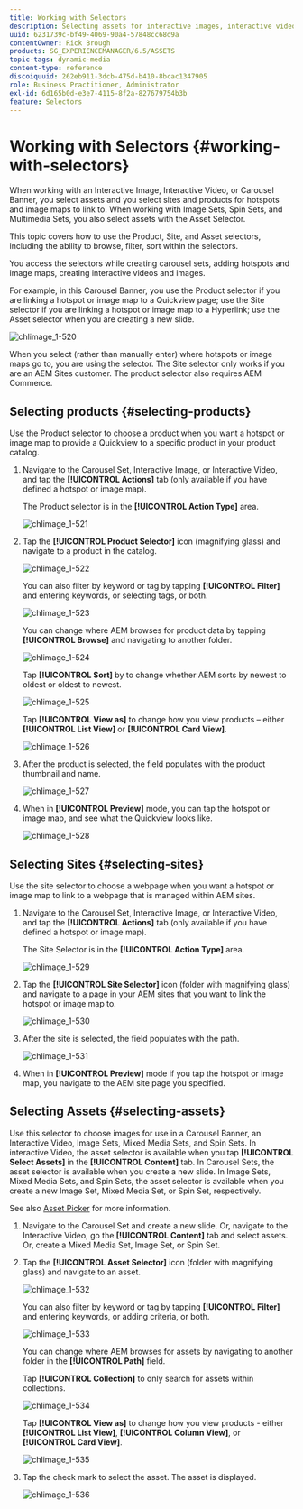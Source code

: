 ```yaml
---
title: Working with Selectors
description: Selecting assets for interactive images, interactive video, and carousel banners
uuid: 6231739c-bf49-4069-90a4-57848cc68d9a
contentOwner: Rick Brough
products: SG_EXPERIENCEMANAGER/6.5/ASSETS
topic-tags: dynamic-media
content-type: reference
discoiquuid: 262eb911-3dcb-475d-b410-8bcac1347905
role: Business Practitioner, Administrator
exl-id: 6d165b0d-e3e7-4115-8f2a-827679754b3b
feature: Selectors
---
```

# Working with Selectors {#working-with-selectors}

When working with an Interactive Image, Interactive Video, or Carousel Banner, you select assets and you select sites and products for hotspots and image maps to link to. When working with Image Sets, Spin Sets, and Multimedia Sets, you also select assets with the Asset Selector.

This topic covers how to use the Product, Site, and Asset selectors, including the ability to browse, filter, sort within the selectors.

You access the selectors while creating carousel sets, adding hotspots and image maps, creating interactive videos and images.

For example, in this Carousel Banner, you use the Product selector if you are linking a hotspot or image map to a Quickview page; use the Site selector if you are linking a hotspot or image map to a Hyperlink; use the Asset selector when you are creating a new slide.

![chlimage_1-520](assets/chlimage_1-520.png)

When you select (rather than manually enter) where hotspots or image maps go to, you are using the selector. The Site selector only works if you are an AEM Sites customer. The product selector also requires AEM Commerce.

## Selecting products {#selecting-products}

Use the Product selector to choose a product when you want a hotspot or image map to provide a Quickview to a specific product in your product catalog.

1. Navigate to the Carousel Set, Interactive Image, or Interactive Video, and tap the **[!UICONTROL Actions]** tab (only available if you have defined a hotspot or image map).

   The Product selector is in the **[!UICONTROL Action Type]** area.

   ![chlimage_1-521](assets/chlimage_1-521.png)

1. Tap the **[!UICONTROL Product Selector]** icon (magnifying glass) and navigate to a product in the catalog.

   ![chlimage_1-522](assets/chlimage_1-522.png)

   You can also filter by keyword or tag by tapping **[!UICONTROL Filter]** and entering keywords, or selecting tags, or both.

   ![chlimage_1-523](assets/chlimage_1-523.png)

   You can change where AEM browses for product data by tapping **[!UICONTROL Browse]** and navigating to another folder.

   ![chlimage_1-524](assets/chlimage_1-524.png)

   Tap **[!UICONTROL Sort]** by to change whether AEM sorts by newest to oldest or oldest to newest.

   ![chlimage_1-525](assets/chlimage_1-525.png)

   Tap **[!UICONTROL View as]** to change how you view products &ndash; either **[!UICONTROL List View]** or **[!UICONTROL Card View]**.

   ![chlimage_1-526](assets/chlimage_1-526.png)

1. After the product is selected, the field populates with the product thumbnail and name.

   ![chlimage_1-527](assets/chlimage_1-527.png)

1. When in **[!UICONTROL Preview]** mode, you can tap the hotspot or image map, and see what the Quickview looks like.

   ![chlimage_1-528](assets/chlimage_1-528.png)

## Selecting Sites {#selecting-sites}

Use the site selector to choose a webpage when you want a hotspot or image map to link to a webpage that is managed within AEM sites.

1. Navigate to the Carousel Set, Interactive Image, or Interactive Video, and tap the **[!UICONTROL Actions]** tab (only available if you have defined a hotspot or image map).

   The Site Selector is in the **[!UICONTROL Action Type]** area.

   ![chlimage_1-529](assets/chlimage_1-529.png)

1. Tap the **[!UICONTROL Site Selector]** icon (folder with magnifying glass) and navigate to a page in your AEM sites that you want to link the hotspot or image map to.

   ![chlimage_1-530](assets/chlimage_1-530.png)

1. After the site is selected, the field populates with the path.

   ![chlimage_1-531](assets/chlimage_1-531.png)

1. When in **[!UICONTROL Preview]** mode if you tap the hotspot or image map, you navigate to the AEM site page you specified.

## Selecting Assets {#selecting-assets}

Use this selector to choose images for use in a Carousel Banner, an Interactive Video, Image Sets, Mixed Media Sets, and Spin Sets. In interactive Video, the asset selector is available when you tap **[!UICONTROL Select Assets]** in the **[!UICONTROL Content]** tab. In Carousel Sets, the asset selector is available when you create a new slide. In Image Sets, Mixed Media Sets, and Spin Sets, the asset selector is available when you create a new Image Set, Mixed Media Set, or Spin Set, respectively.

See also [Asset Picker](search-assets.md#assetpicker) for more information.

1. Navigate to the Carousel Set and create a new slide. Or, navigate to the Interactive Video, go the **[!UICONTROL Content]** tab and select assets. Or, create a Mixed Media Set, Image Set, or Spin Set.
1. Tap the **[!UICONTROL Asset Selector]** icon (folder with magnifying glass) and navigate to an asset.

   ![chlimage_1-532](assets/chlimage_1-532.png)

   You can also filter by keyword or tag by tapping **[!UICONTROL Filter]** and entering keywords, or adding criteria, or both.

   ![chlimage_1-533](assets/chlimage_1-533.png)

   You can change where AEM browses for assets by navigating to another folder in the **[!UICONTROL Path]** field.

   Tap **[!UICONTROL Collection]** to only search for assets within collections.

   ![chlimage_1-534](assets/chlimage_1-534.png)

   Tap **[!UICONTROL View as]** to change how you view products - either **[!UICONTROL List View]**, **[!UICONTROL Column View]**, or **[!UICONTROL Card View]**.

   ![chlimage_1-535](assets/chlimage_1-535.png)

1. Tap the check mark to select the asset. The asset is displayed.

   ![chlimage_1-536](assets/chlimage_1-536.png)
